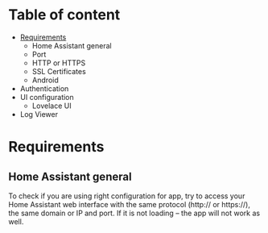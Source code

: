 # Table of content
- [Requirements](#requirements)
  - Home Assistant general
  - Port
  - HTTP or HTTPS
  - SSL Certificates
  - Android
- Authentication
- UI configuration
  - Lovelace UI
- Log Viewer

# Requirements
## Home Assistant general
To check if you are using right configuration for app, try to access your Home Assistant web interface with the same protocol (http:// or https://), the same domain or IP and port. If it is not loading – the app will not work as well.
